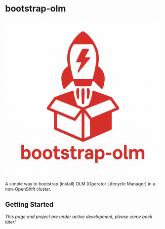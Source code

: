 # bootstrap-olm

![bootstrap-olm logo](./img/logo.png)

A simple way to bootstrap (install) OLM (Operator Lifecycle Manager)
in a non-OpenShift cluster.

## Getting Started

_This page and project are under active development, please come back later!_
